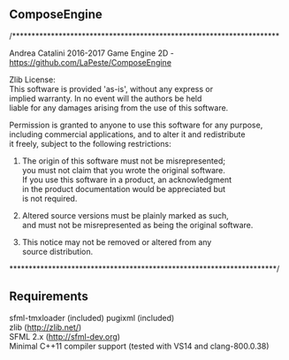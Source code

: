 ComposeEngine
-------------



/*********************************************************************

Andrea Catalini 2016-2017
Game Engine 2D - https://github.com/LaPeste/ComposeEngine

Zlib License:  
This software is provided 'as-is', without any express or  
implied warranty. In no event will the authors be held  
liable for any damages arising from the use of this software.  

Permission is granted to anyone to use this software for any purpose,  
including commercial applications, and to alter it and redistribute  
it freely, subject to the following restrictions:  

1. The origin of this software must not be misrepresented;  
   you must not claim that you wrote the original software.  
   If you use this software in a product, an acknowledgment  
   in the product documentation would be appreciated but  
   is not required.  

2. Altered source versions must be plainly marked as such,  
   and must not be misrepresented as being the original software.  

3. This notice may not be removed or altered from any  
   source distribution.

*********************************************************************/


   Requirements
------------

sfml-tmxloader (included)
pugixml (included)  
zlib (http://zlib.net/)  
SFML 2.x (http://sfml-dev.org)  
Minimal C++11 compiler support (tested with VS14 and clang-800.0.38)